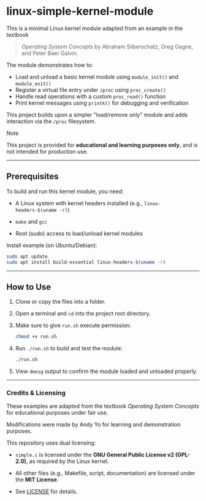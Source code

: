 # linux-simple-kernel-module

This is a minimal Linux kernel module adapted from an example in the textbook  
> *Operating System Concepts* by Abraham Silberschatz, Greg Gagne, and Peter Baer Galvin.

The module demonstrates how to:
- Load and unload a basic kernel module using `module_init()` and `module_exit()`
- Register a virtual file entry under `/proc` using `proc_create()`
- Handle read operations with a custom `proc_read()` function
- Print kernel messages using `printk()` for debugging and verification

This project builds upon a simpler "load/remove only" module and adds interaction via the `/proc` filesystem.

> [!NOTE] 
> This project is provided for **educational and learning purposes only**, and is not intended for production use.

---

## Prerequisites

To build and run this kernel module, you need:

- A Linux system with kernel headers installed (e.g., `linux-headers-$(uname -r)`)

- `make` and `gcc`

- Root (sudo) access to load/unload kernel modules

Install example (on Ubuntu/Debian):
```bash
sudo apt update
sudo apt install build-essential linux-headers-$(uname -r)
```

---

## How to Use

1. Clone or copy the files into a folder.

2. Open a terminal and `cd` into the project root directory.

3. Make sure to give `run.sh` execute permission:
    ```bash
    chmod +x run.sh
    ```

4. Run `./run.sh` to build and test the module:
    ```bash
    ./run.sh
    ```

5. View `dmesg` output to confirm the module loaded and unloaded properly.

---

### Credits & Licensing

These examples are adapted from the textbook *Operating System Concepts* for educational purposes under fair use.

Modifications were made by Andy Yo for learning and demonstration purposes.

This repository uses dual licensing:

- `simple.c` is licensed under the **GNU General Public License v2 (GPL-2.0)**, as required by the Linux kernel.

- All other files (e.g., Makefile, script, documentation) are licensed under the **MIT License**.

- See [LICENSE](./LICENSE) for details.
